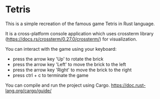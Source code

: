 # Tetris

This is a simple recreation of the famous game Tetris in Rust language.

It is a cross-platform console application which uses crossterm library (https://docs.rs/crossterm/0.27.0/crossterm/) for visualization.

You can interact with the game using your keyboard:
 - press the arrow key 'Up' to rotate the brick
 - press the arrow key 'Left' to move the brick to the left
 - press the arrow key 'Right' to move the brick to the right
 - press ctrl + c to terminate the game

You can compile and run the project using Cargo. https://doc.rust-lang.org/cargo/guide/
